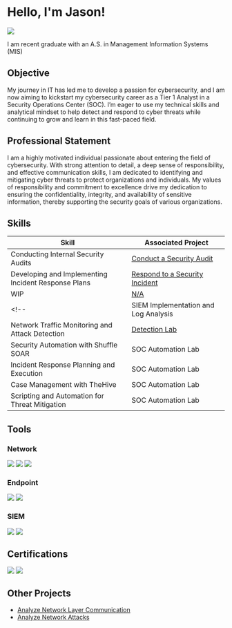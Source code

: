 # Hello, I'm Jason!
<a href="www.linkedin.com/in/jason-villa-7650902ba"><img src="https://img.shields.io/badge/-LinkedIn-0072b1?&style=for-the-badge&logo=linkedin&logoColor=white" /></a>

<!-- [Brief Introduction] -->

I am recent graduate with an A.S. in Management Information Systems (MIS)

## Objective
<!-- [Provide Objective] -->

My journey in IT has led me to develop a passion for cybersecurity, and I am now aiming to kickstart my cybersecurity career as a Tier 1 Analyst in a Security Operations Center (SOC).
I’m eager to use my technical skills and analytical mindset to help detect and respond to cyber threats while continuing to grow and learn in this fast-paced field.

## Professional Statement

I am a highly motivated individual passionate about entering the field of cybersecurity.
With strong attention to detail, a deep sense of responsibility, and effective communication skills, I am dedicated to identifying and mitigating cyber threats to protect organizations and individuals.
My values of responsibility and commitment to excellence drive my dedication to ensuring the confidentiality, integrity, and availability of sensitive information, thereby supporting the security goals of various organizations.

## Skills
<!-- [Provide skills and associated project. Make sure to hyperlink the project] -->

| Skill                                         | Associated Project         |
|-----------------------------------------------|----------------------------|
| Conducting Internal Security Audits | <a href="https://github.com/jsn-02/Conduct-a-Security-Audit">Conduct a Security Audit</a> |
| Developing and Implementing Incident Response Plans | <a href="https://github.com/jsn-02/Respond-to-a-Security-Incident">Respond to a Security Incident</a> |
| WIP          | <a href="https://matias.me/nsfw/">N/A</a>|
<!-- | SIEM Implementation and Log Analysis          | <a href="https://google.com">Detection Lab</a>|
| Network Traffic Monitoring and Attack Detection | <a href="https://google.com">Detection Lab</a>|
| Security Automation with Shuffle SOAR         | SOC Automation Lab|
| Incident Response Planning and Execution      | SOC Automation Lab|
| Case Management with TheHive                  | SOC Automation Lab|
| Scripting and Automation for Threat Mitigation | SOC Automation Lab| -->

## Tools
<!-- [Provide tools and break them down into categories.] -->

### Network
<div>
    <img src="https://img.shields.io/badge/-Wireshark-1679A7?&style=for-the-badge&logo=Wireshark&logoColor=white" />
    <img src="https://img.shields.io/badge/-Suricata-EF3B2D?&style=for-the-badge&logo=Suricata&logoColor=white" />
    <img src="https://img.shields.io/badge/-Zeek-777BB4?&style=for-the-badge&logo=Zeek&logoColor=white" />
</div>

### Endpoint
<div>
    <img src="https://img.shields.io/badge/-Microsoft_Defender_for_Endpoint-00A4EF?&style=for-the-badge&logo=Microsoft&logoColor=white" />
    <img src="https://img.shields.io/badge/-Velociraptor-4B275F?&style=for-the-badge&logo=Velociraptor&logoColor=white" />
</div>

### SIEM
<div>
    <!-- <img src="https://img.shields.io/badge/-Microsoft_Sentinel-0078D4?&style=for-the-badge&logo=Microsoft&logoColor=white" /> -->
    <img src="https://img.shields.io/badge/-Splunk-000000?&style=for-the-badge&logo=Splunk&logoColor=white" />
    <!-- <img src="https://img.shields.io/badge/-Elastic-005571?&style=for-the-badge&logo=Elastic&logoColor=white" /> -->
    <img src="https://img.shields.io/badge/-Chronicle-222d41?&style=for-the-badge" />
</div>

## Certifications
<!-- [Provide certifications that you have obtained] -->
<div>
    <img src="https://img.shields.io/badge/-Google%20IT%20Support%20Professional-0F9D58?style=for-the-badge&logo=google&logoColor=white" />
    <img src="https://img.shields.io/badge/-Google%20Cybersecurity%20Professional-4285F4?style=for-the-badge&logo=google&logoColor=white" />
    <!-- <img src="https://img.shields.io/badge/-Security%2B-FF0000?&style=for-the-badge&logo=CompTIA&logoColor=white" />
    <img src="https://img.shields.io/badge/-Network%2B-007ACC?&style=for-the-badge&logo=CompTIA&logoColor=white" />
    <img src="https://img.shields.io/badge/-A%2B-4D4D4D?&style=for-the-badge&logo=CompTIA&logoColor=white" />
    <img src="https://img.shields.io/badge/-CDSA-006400?&style=for-the-badge&logoColor=white" />
    <img src="https://img.shields.io/badge/-CCD-000080?&style=for-the-badge&logoColor=white" /> -->
</div>

## Other Projects
- <a href="https://github.com/jsn-02/Analyze-Network-Layer-Communication">Analyze Network Layer Communication</a>
- <a href="https://github.com/jsn-02/Analyze-Network-Attacks">Analyze Network Attacks</a>
